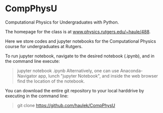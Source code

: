 # CompPhysU
Computational Physics for Undergraduates with Python.

The homepage for the class is at <a href="https://www.physics.rutgers.edu/~haule/488/">www.physics.rutgers.edu/~haule/488</a>.

Here we store codes and jupyter notebooks for the Computational Physics course for undergraduates at Rutgers.

To run jupyter notebook, navigate to the desired notebook (<name>.ipynb), and in the command line execute:
> jupyter notebook <name>.ipynb
Alternatively, one can use Anaconda-Navigator app, lunch "jupyter Notebook", and inside the web browser find the location of the notebook.

You can download the entire git repository to your local harddrive by executing in the command line:
> git clone https://github.com/haulek/CompPhysU


